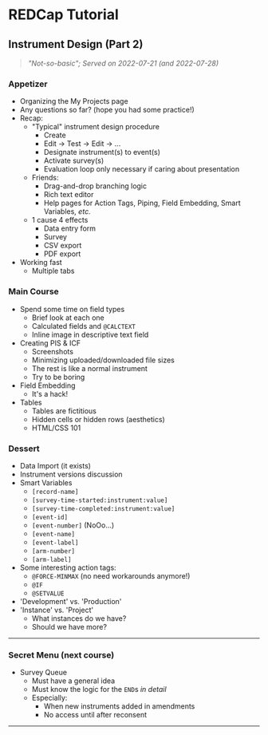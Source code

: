 # REDCap Tutorial

## Instrument Design (Part 2)

> _"Not-so-basic"; Served on 2022-07-21 (and 2022-07-28)_

### Appetizer

- Organizing the My Projects page
- Any questions so far? (hope you had some practice!)
- Recap:
  - "Typical" instrument design procedure
    - Create
    - Edit -> Test -> Edit -> ...
    - Designate instrument(s) to event(s)
    - Activate survey(s)
    - Evaluation loop only necessary if caring about presentation
  - Friends:
    - Drag-and-drop branching logic
    - Rich text editor
    - Help pages for Action Tags, Piping, Field Embedding, Smart Variables, _etc._
  - 1 cause 4 effects
    - Data entry form
    - Survey
    - CSV export
    - PDF export
- Working fast
  - Multiple tabs

### Main Course

- Spend some time on field types
  - Brief look at each one
  - Calculated fields and `@CALCTEXT`
  - Inline image in descriptive text field
- Creating PIS & ICF
  - Screenshots
  - Minimizing uploaded/downloaded file sizes
  - The rest is like a normal instrument
  - Try to be boring
- Field Embedding
  - It's a hack!
- Tables
  - Tables are fictitious
  - Hidden cells or hidden rows (aesthetics)
  - HTML/CSS 101

### Dessert

- Data Import (it exists)
- Instrument versions discussion
- Smart Variables
  - `[record-name]`
  - `[survey-time-started:instrument:value]`
  - `[survey-time-completed:instrument:value]`
  - `[event-id]`
  - `[event-number]` (NoOo...)
  - `[event-name]`
  - `[event-label]`
  - `[arm-number]`
  - `[arm-label]`
- Some interesting action tags:
  - `@FORCE-MINMAX` (no need workarounds anymore!)
  - `@IF`
  - `@SETVALUE`
- 'Development' vs. 'Production'
- 'Instance' vs. 'Project'
  - What instances do we have?
  - Should we have more?

---

### Secret Menu (next course)

- Survey Queue
  - Must have a general idea
  - Must know the logic for the `END`s _in detail_
  - Especially:
    - When new instruments added in amendments
    - No access until after reconsent

---

